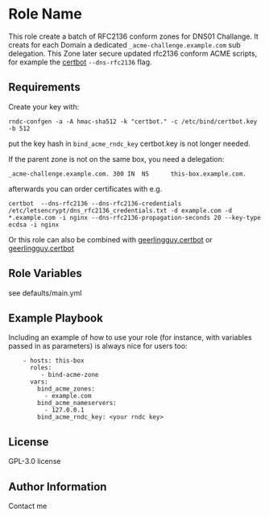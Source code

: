 Role Name
=========

This role create a batch of RFC2136 conform zones for DNS01 Challange. It creats for each Domain a dedicated `_acme-challenge.example.com` sub delegation. This Zone later secure updated rfc2136 conform ACME scripts, for example the [certbot](https://certbot-dns-rfc2136.readthedocs.io/en/stable/) `--dns-rfc2136` flag.


Requirements
------------

Create your key with: 

`rndc-confgen -a -A hmac-sha512 -k "certbot." -c /etc/bind/certbot.key -b 512`

put the key hash in `bind_acme_rndc_key` certbot.key is not longer needed.

If the parent zone is not on the same box, you need a delegation: 
```
_acme-challenge.example.com. 300 IN  NS      this-box.example.com.
```

afterwards you can order certificates with e.g.

```
certbot  --dns-rfc2136 --dns-rfc2136-credentials /etc/letsencrypt/dns_rfc2136_credentials.txt -d example.com -d *.example.com -i nginx --dns-rfc2136-propagation-seconds 20 --key-type ecdsa -i nginx
```

Or this role can also be combined with [geerlingguy.certbot](https://github.com/geerlingguy/ansible-role-certbot) or [geerlingguy.certbot](https://github.com/geerlingguy/ansible-role-certbot)

Role Variables
--------------

see defaults/main.yml

Example Playbook
----------------

Including an example of how to use your role (for instance, with variables passed in as parameters) is always nice for users too:
```
    - hosts: this-box
      roles:
         - bind-acme-zone
      vars:
        bind_acme_zones:
          - example.com
        bind_acme_nameservers:
          - 127.0.0.1      
        bind_acme_rndc_key: <your rndc key>
```
License
-------

GPL-3.0 license

Author Information
------------------

Contact me
